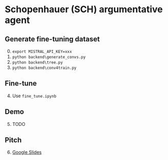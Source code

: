 # Schopenhauer (SCH) argumentative agent

## Generate fine-tuning dataset
0. `export MISTRAL_API_KEY=xxx`
1. `python backend\generate_convs.py`
2. `python backend\tree.py`
3. `python backend\conv4train.py`

## Fine-tune
4. Use `fine_tune.ipynb`

## Demo
5. TODO

## Pitch
6. [Google Slides](https://docs.google.com/presentation/d/15JW2U2Y1SuPgasuZ5mO-8KWMynflSZjbztj-KGzhNpM/)
